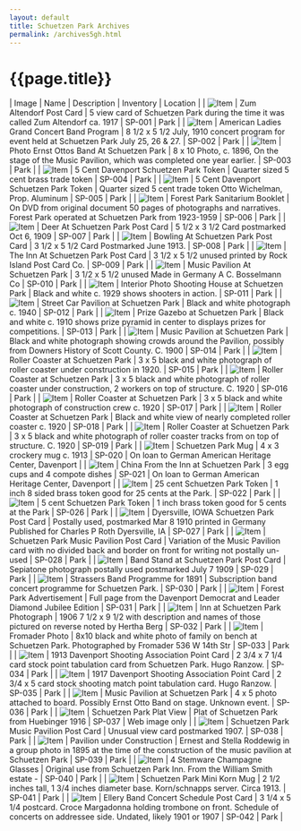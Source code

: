 ```yaml
---
layout: default
title: Schuetzen Park Archives
permalink: /archives5gh.html
---
```


# {{page.title}}

<style>
  table tr:first-child td {
    background-color: #ccc;
    font-weight: bold;
  }
  table td {
    border: solid 1px black;
  }
  table td img {
    height: 100px;
    width: 100px;
  }
</style>

<script>
  $(document).ready(addImageLink);

  function addImageLink() {
    $('table tr').each(function () {
      const imageColumn = $(this).find('td:nth-child(1)');
      const nameColumn = $(this).find('td:nth-child(2)');
      const text = nameColumn.text();
      const link = $(this).find('img').attr('src');
      if (link && link != '') {
        nameColumn.html(`<a href="${link}">${text}</a>`);
        imageColumn.html(`<a href="${link}"><img src="${link}"></a>`);
      }
    });
  }
</script>

| Image | Name | Description | Inventory | Location |
| ![Item](/assets/archives/sp001.jpg) | Zum Altendorf Post Card	 | 5 view card of Schuetzen Park during the time it was called Zum Altendorf ca. 1917	 | SP-001	 | Park | 
| ![Item](/assets/archives/sp002.jpg) | American Ladies Grand Concert Band Program	 | 8 1/2 x 5 1/2 July, 1910 concert program for event held at Schuetzen Park July 25, 26 & 27.	 | SP-002 | 	Park | 
| ![Item](/assets/archives/sp003.jpg) | Photo Ernst Ottos Band At Schuetzen Park	 | 8 x 10 Photo, c. 1896, On the stage of the Music Pavilion, which was completed one year earlier.	 | SP-003 | 	Park | 
| ![Item](/assets/archives/sp004.jpg) | 5 Cent Davenport Schuetzen Park Token | 	Quarter sized 5 cent brass trade token	 | SP-004 | 	Park | 
| ![Item](/assets/archives/sp005.jpg) | 5 Cent Davenport Schuetzen Park Token | 	Quarter sized 5 cent trade token Otto Wichelman, Prop. Aluminum	 | SP-005 | 	Park | 
| ![Item](/assets/archives/sp006.jpg) | Forest Park Sanitarium Booklet	 | On DVD from original document 50 pages of photographs and narratives. Forest Park operated at Schuetzen Park from 1923-1959	 | SP-006 | 	Park | 
| ![Item](/assets/archives/sp007.jpg) | Deer At Schuetzen Park Post Card | 	5 1/2 x 3 1/2 Card postmarked Oct 6, 1909	 | SP-007 | 	Park | 
| ![Item](/assets/archives/sp008.jpg) | Bowling At Schuetzen Park Post Card | 	3 1/2 x 5 1/2 Card Postmarked June 1913.	 | SP-008	 | Park | 
| ![Item](/assets/archives/sp009.jpg) | The Inn At Schuetzen Park Post Card | 	3 1/2 x 5 1/2 unused printed by Rock Island Post Card Co.	 | SP-009 | 	Park | 
| ![Item](/assets/archives/sp010.jpg) | Music Pavilion At Schuetzen Park	 | 3 1/2 x 5 1/2 unused Made in Germany A C. Bosselmann Co	 | SP-010 | 	Park | 
| ![Item](/assets/archives/sp011.jpg) | Interior Photo Shooting House at Schuetzen Park | 	Black and white c. 1929 shows shooters in action.	 | SP-011	 | Park | 
| ![Item](/assets/archives/sp012.jpg) | Street Car Pavilion at Schuetzen Park | 	Black and white photograph c. 1940 | 	SP-012 | 	Park | 
| ![Item](/assets/archives/sp013.jpg) | Prize Gazebo at Schuetzen Park	 | Black and white c. 1910 shows prize pyramid in center to displays prizes for competitions.	 | SP-013 | 	Park | 
| ![Item](/assets/archives/sp014.jpg) | Music Pavilion at Schuetzen Park | 	Black and white photograph showing crowds around the Pavilion, possibly from Downers History of Scott County. C. 1900	 | SP-014 | 	Park | 
| ![Item](/assets/archives/sp015.jpg) | Roller Coaster at Schuetzen Park	 | 3 x 5 black and white photograph of roller coaster under construction in 1920.	 | SP-015	 | Park | 
| ![Item](/assets/archives/sp016.jpg) | Roller Coaster at Schuetzen Park | 	3 x 5 black and white photograph of roller coaster under construction, 2 workers on top of structure. C. 1920	 | SP-016 | 	Park | 
| ![Item](/assets/archives/sp017.jpg) | Roller Coaster at Schuetzen Park | 	3 x 5 black and white photograph of construction crew c. 1920	 | SP-017	 | Park | 
| ![Item](/assets/archives/sp018.jpg) | Roller Coaster at Schuetzen Park	 | Black and white view of nearly completed roller coaster c. 1920	 | SP-018 | 	Park | 
| ![Item](/assets/archives/sp019.jpg) | Roller Coaster at Schuetzen Park | 	3 x 5 black and white photograph of roller coaster tracks from on top of structure. C. 1920 | 	SP-019 | 	Park | 
| ![Item](/assets/archives/sp020.jpg) | Schuetzen Park Mug	 | 4 x 3 crockery mug c. 1913	 | SP-020	 | On loan to German American Heritage Center, Davenport | 
| ![Item](/assets/archives/sp021.jpg) | China From the Inn at Schuetzen Park	 | 3 egg cups and 4 compote dishes | 	SP-021	 | On loan to German American Heritage Center, Davenport | 
| ![Item](/assets/archives/sp022.jpg) | 25 cent Schuetzen Park Token | 	1 inch 8 sided brass token good for 25 cents at the Park. | 	SP-022	 | Park | 
| ![Item](/assets/archives/sp026.jpg) | 5 cent Schuetzen Park Token | 	1 inch brass token good for 5 cents at the Park	 | SP-026	 | Park | 
| ![Item](/assets/archives/sp027.jpg) | Dyersville, IOWA Schuetzen Park Post Card | 	Postally used, postmarked Mar 8 1910 printed in Germany Published for Charles P Roth Dyersville, IA | 	SP-027 | 	Park | 
| ![Item](/assets/archives/sp028.jpg) | Schuetzen Park Music Pavilion Post Card | 	Variation of the Music Pavilion card with no divided back and border on front for writing not postally un-used | 	SP-028 | 	Park | 
| ![Item](/assets/archives/sp029.jpg) | Band Stand at Schuetzen Park Post Card	 | Sepiatone photograph postally used postmarked July 7 1909	 | SP-029 | 	Park | 
| ![Item](/assets/archives/sp030.jpg) | Strassers Band Programme for 1891 | 	Subscription band concert programme for Schuetzen Park.	 | SP-030 | 	Park | 
| ![Item](/assets/archives/sp031.jpg) | Forest Park Advertisement | 	Full page from the Davenport Democrat and Leader Diamond Jubilee Edition	 | SP-031	 | Park | 
| ![Item](/assets/archives/sp032.jpg) | Inn at Schuetzen Park Photograph	 | 1906 7 1/2 x 9 1/2 with description and names of those pictured on reverse noted by Hertha Berg	 | SP-032 | 	Park | 
| ![Item](/assets/archives/sp033.jpg) | Fromader Photo	 | 8x10 black and white photo of family on bench at Schuetzen Park. Photographed by Fromader 536 W 14th Str	 | SP-033 | 	Park | 
| ![Item](/assets/archives/sp034.jpg) | 1913 Davenport Shooting Association Point Card	 | 2 3/4 x 7 1/4 card stock point tabulation card from Schuetzen Park. Hugo Ranzow. | 	SP-034 | 	Park | 
| ![Item](/assets/archives/sp035.jpg) | 1917 Davenport Shooting Association Point Card | 	2 3/4 x 5 card stock shooting match point tabulation card. Hugo Ranzow. | 	SP-035 | 	Park | 
| ![Item](/assets/archives/sp036.jpg) | Music Pavilion at Schuetzen Park | 	4 x 5 photo attached to board. Possibly Ernst Otto Band on stage. Unknown event.	 | SP-036	 | Park | 
| ![Item](/assets/archives/sp037.jpg) | Schuetzen Park Plat View | 	Plat of Schuetzen Park from Huebinger 1916	 | SP-037 | 	Web image only | 
| ![Item](/assets/archives/sp038.jpg) | Schuetzen Park Music Pavilion Post Card | 	Unusual view card postmarked 1907. | 	SP-038 | 	Park | 
| ![Item](/assets/archives/sp039.jpg) | Pavilion under Construction | 	Ernest and Stella Roddewig in a group photo in 1895 at the time of the construction of the music pavilion at Schuetzen Park | 	SP-039 | 	Park | 
| ![Item](/assets/archives/sp040.jpg) | 4 Stemware Champagne Glasses	 | Original use from Schuetzen Park Inn. From the William Smith estate -	 | SP-040	 | Park | 
| ![Item](/assets/archives/sp041.jpg) | Schuetzen Park Mini Korn Mug	 | 2 1/2 inches tall, 1 3/4 inches diameter base. Korn/schnapps server. Circa 1913.	 | SP-041	 | Park | 
| ![Item](/assets/archives/sp042.jpg) | Ellery Band Concert Schedule Post Card	 | 3 1/4 x 5 1/4 postcard. Croce Margadonna holding trombone on front. Schedule of concerts on addressee side. Undated, likely 1901 or 1907	 | SP-042 | 	Park | 